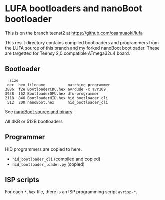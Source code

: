 # LUFA bootloaders and nanoBoot bootloader

This is on the branch teenst2 at https://github.com/osamuaoki/lufa

This resilt directory contains compiled bootloaders and programmers from the
LUFA source of this branch and my forked nanoBoot bootloader.  These are
targetted for Teensy 2,0 compatible ATmega32u4 board.


## Bootloader

```
  size
 dec  hex filename          matching programmer
3886  f2e BootloaderCDC.hex avrdude -c avr109
3938  f62 BootloaderDFU.hex dfu-programmer
2118  846 BootloaderHID.hex hid_bootloader_cli
 512  200 nanoBoot.hex      hid_bootloader_cli
```

See [nanoBoot source and binary](https://github.com/osamuaoki/nanoBoot)

All 4KB or 512B bootloaders

## Programmer

HID programmers are copied to here.
* `hid_bootloader_cli` (compiled and copied)
* `hid_bootloader_loader.py` (copied)

## ISP scripts

For each `*.hex` file, there is an ISP programming script `avrisp-*`.


